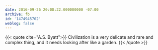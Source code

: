 ```yaml
---
date: 2016-09-26 20:08:22.000000000 -07:00
archive: fb
id: '1474945702'
weblog: false
---
```


{{< quote cite="A.S. Byatt">}}
Civilization is a very delicate and rare and complex thing, and it needs looking after like a garden.
{{< /quote >}}
